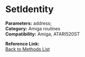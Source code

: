 # SetIdentity

**Parameters:** address;  
**Category:** Amiga routines  
**Compatibility:** Amiga, ATARI520ST  

**Reference Link:**  
[Back to Methods List](../../SUMMARY.md)
